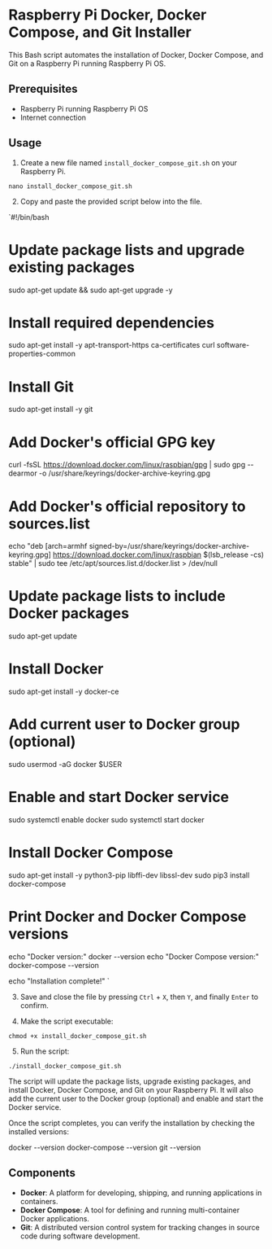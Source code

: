 # Raspberry Pi Docker, Docker Compose, and Git Installer

This Bash script automates the installation of Docker, Docker Compose, and Git on a Raspberry Pi running Raspberry Pi OS.

## Prerequisites

- Raspberry Pi running Raspberry Pi OS
- Internet connection

## Usage

1. Create a new file named `install_docker_compose_git.sh` on your Raspberry Pi.

`nano install_docker_compose_git.sh`


2. Copy and paste the provided script below into the file.

`#!/bin/bash

# Update package lists and upgrade existing packages
sudo apt-get update && sudo apt-get upgrade -y

# Install required dependencies
sudo apt-get install -y apt-transport-https ca-certificates curl software-properties-common

# Install Git
sudo apt-get install -y git

# Add Docker's official GPG key
curl -fsSL https://download.docker.com/linux/raspbian/gpg | sudo gpg --dearmor -o /usr/share/keyrings/docker-archive-keyring.gpg

# Add Docker's official repository to sources.list
echo "deb [arch=armhf signed-by=/usr/share/keyrings/docker-archive-keyring.gpg] https://download.docker.com/linux/raspbian $(lsb_release -cs) stable" | sudo tee /etc/apt/sources.list.d/docker.list > /dev/null

# Update package lists to include Docker packages
sudo apt-get update

# Install Docker
sudo apt-get install -y docker-ce

# Add current user to Docker group (optional)
sudo usermod -aG docker $USER

# Enable and start Docker service
sudo systemctl enable docker
sudo systemctl start docker

# Install Docker Compose
sudo apt-get install -y python3-pip libffi-dev libssl-dev
sudo pip3 install docker-compose

# Print Docker and Docker Compose versions
echo "Docker version:"
docker --version
echo "Docker Compose version:"
docker-compose --version

echo "Installation complete!"
`

3. Save and close the file by pressing `Ctrl` + `X`, then `Y`, and finally `Enter` to confirm.

4. Make the script executable:

`chmod +x install_docker_compose_git.sh`


5. Run the script:

`./install_docker_compose_git.sh`


The script will update the package lists, upgrade existing packages, and install Docker, Docker Compose, and Git on your Raspberry Pi. It will also add the current user to the Docker group (optional) and enable and start the Docker service.

Once the script completes, you can verify the installation by checking the installed versions:

docker --version
docker-compose --version
git --version


## Components

- **Docker**: A platform for developing, shipping, and running applications in containers.
- **Docker Compose**: A tool for defining and running multi-container Docker applications.
- **Git**: A distributed version control system for tracking changes in source code during software development.

